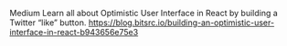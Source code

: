 Medium
Learn all about Optimistic User Interface in React by building a Twitter “like” button.
https://blog.bitsrc.io/building-an-optimistic-user-interface-in-react-b943656e75e3
